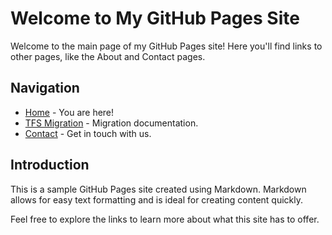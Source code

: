 # Welcome to My GitHub Pages Site

Welcome to the main page of my GitHub Pages site! Here you'll find links to other pages, like the About and Contact pages.

## Navigation

- [Home](index.md) - You are here!
- [TFS Migration](tfsmigration.md) - Migration documentation.
- [Contact](contact.html) - Get in touch with us.

## Introduction

This is a sample GitHub Pages site created using Markdown. Markdown allows for easy text formatting and is ideal for creating content quickly.

Feel free to explore the links to learn more about what this site has to offer.
